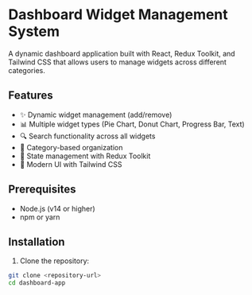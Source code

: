 # Dashboard Widget Management System

A dynamic dashboard application built with React, Redux Toolkit, and Tailwind CSS that allows users to manage widgets across different categories.

## Features

- ✨ Dynamic widget management (add/remove)
- 📊 Multiple widget types (Pie Chart, Donut Chart, Progress Bar, Text)
- 🔍 Search functionality across all widgets
- 📁 Category-based organization
- 💾 State management with Redux Toolkit
- 🎨 Modern UI with Tailwind CSS

## Prerequisites

- Node.js (v14 or higher)
- npm or yarn

## Installation

1. Clone the repository:
```bash
git clone <repository-url>
cd dashboard-app